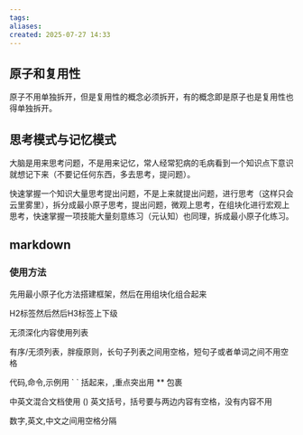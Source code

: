 ```yaml
---
tags: 
aliases: 
created: 2025-07-27 14:33
---
```

## 原子和复用性

原子不用单独拆开，但是复用性的概念必须拆开，有的概念即是原子也是复用性也得单独拆开。

## 思考模式与记忆模式

大脑是用来思考问题，不是用来记忆，常人经常犯病的毛病看到一个知识点下意识就想记下来（不要记任何东西，多去思考，提问题）。

快速掌握一个知识大量思考提出问题，不是上来就提出问题，进行思考（这样只会云里雾里），拆分成最小原子思考，提出问题，微观上思考，在组块化进行宏观上思考，快速掌握一项技能大量刻意练习（元认知）也同理，拆成最小原子化练习。


## markdown

### 使用方法

先用最小原子化方法搭建框架，然后在用组块化组合起来

H2标签然后然后H3标签上下级

无须深化内容使用列表

有序/无须列表，胖瘦原则，长句子列表之间用空格，短句子或者单词之间不用空格

代码,命令,示例用 \` \` 括起来，,重点突出用 \*\* 包裹

中英文混合文档使用 () 英文括号，括号要与两边内容有空格，没有内容不用

数字,英文,中文之间用空格分隔
